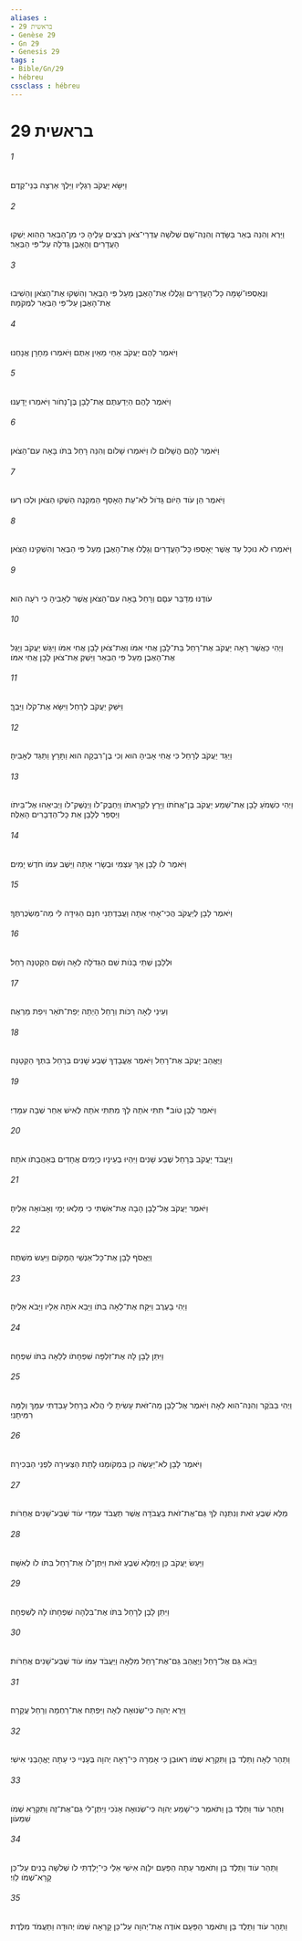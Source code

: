 ```yaml
---
aliases : 
- בראשית 29
- Genèse 29
- Gn 29
- Genesis 29
tags : 
- Bible/Gn/29
- hébreu
cssclass : hébreu
---
```


# בראשית 29

###### 1
וַיִּשָּׂא יַעֲקֹב רַגְלָיו וַיֵּלֶךְ אַרְצָה בְנֵי־קֶדֶם׃
###### 2
וַיַּרְא וְהִנֵּה בְאֵר בַּשָּׂדֶה וְהִנֵּה־שָׁם שְׁלֹשָׁה עֶדְרֵי־צֹאן רֹבְצִים עָלֶיהָ כִּי מִן־הַבְּאֵר הַהִוא יַשְׁקוּ הָעֲדָרִים וְהָאֶבֶן גְּדֹלָה עַל־פִּי הַבְּאֵר׃
###### 3
וְנֶאֶסְפוּ־שָׁמָּה כָל־הָעֲדָרִים וְגָלֲלוּ אֶת־הָאֶבֶן מֵעַל פִּי הַבְּאֵר וְהִשְׁקוּ אֶת־הַצֹּאן וְהֵשִׁיבוּ אֶת־הָאֶבֶן עַל־פִּי הַבְּאֵר לִמְקֹמָהּ׃
###### 4
וַיֹּאמֶר לָהֶם יַעֲקֹב אַחַי מֵאַיִן אַתֶּם וַיֹּאמְרוּ מֵחָרָן אֲנָחְנוּ׃
###### 5
וַיֹּאמֶר לָהֶם הַיְדַעְתֶּם אֶת־לָבָן בֶּן־נָחֹור וַיֹּאמְרוּ יָדָעְנוּ׃
###### 6
וַיֹּאמֶר לָהֶם הֲשָׁלֹום לֹו וַיֹּאמְרוּ שָׁלֹום וְהִנֵּה רָחֵל בִּתֹּו בָּאָה עִם־הַצֹּאן׃
###### 7
וַיֹּאמֶר הֵן עֹוד הַיֹּום גָּדֹול לֹא־עֵת הֵאָסֵף הַמִּקְנֶה הַשְׁקוּ הַצֹּאן וּלְכוּ רְעוּ׃
###### 8
וַיֹּאמְרוּ לֹא נוּכַל עַד אֲשֶׁר יֵאָסְפוּ כָּל־הָעֲדָרִים וְגָלֲלוּ אֶת־הָאֶבֶן מֵעַל פִּי הַבְּאֵר וְהִשְׁקִינוּ הַצֹּאן׃
###### 9
עֹודֶנּוּ מְדַבֵּר עִםָּם וְרָחֵל בָּאָה עִם־הַצֹּאן אֲשֶׁר לְאָבִיהָ כִּי רֹעָה הִוא׃
###### 10
וַיְהִי כַּאֲשֶׁר רָאָה יַעֲקֹב אֶת־רָחֵל בַּת־לָבָן אֲחִי אִמֹּו וְאֶת־צֹאן לָבָן אֲחִי אִמֹּו וַיִּגַּשׁ יַעֲקֹב וַיָּגֶל אֶת־הָאֶבֶן מֵעַל פִּי הַבְּאֵר וַיַּשְׁקְ אֶת־צֹאן לָבָן אֲחִי אִמֹּו׃
###### 11
וַיִּשַּׁק יַעֲקֹב לְרָחֵל וַיִּשָּׂא אֶת־קֹלֹו וַיֵּבְךְּ׃
###### 12
וַיַּגֵּד יַעֲקֹב לְרָחֵל כִּי אֲחִי אָבִיהָ הוּא וְכִי בֶן־רִבְקָה הוּא וַתָּרָץ וַתַּגֵּד לְאָבִיהָ׃
###### 13
וַיְהִי כִשְׁמֹעַ לָבָן אֶת־שֵׁמַע יַעֲקֹב בֶּן־אֲחֹתֹו וַיָּרָץ לִקְרָאתֹו וַיְחַבֶּק־לֹו וַיְנַשֶּׁק־לֹו וַיְבִיאֵהוּ אֶל־בֵּיתֹו וַיְסַפֵּר לְלָבָן אֵת כָּל־הַדְּבָרִים הָאֵלֶּה׃
###### 14
וַיֹּאמֶר לֹו לָבָן אַךְ עַצְמִי וּבְשָׂרִי אָתָּה וַיֵּשֶׁב עִמֹּו חֹדֶשׁ יָמִים׃
###### 15
וַיֹּאמֶר לָבָן לְיַעֲקֹב הֲכִי־אָחִי אַתָּה וַעֲבַדְתַּנִי חִנָּם הַגִּידָה לִּי מַה־מַּשְׂכֻּרְתֶּךָ׃
###### 16
וּלְלָבָן שְׁתֵּי בָנֹות שֵׁם הַגְּדֹלָה לֵאָה וְשֵׁם הַקְּטַנָּה רָחֵל׃
###### 17
וְעֵינֵי לֵאָה רַכֹּות וְרָחֵל הָיְתָה יְפַת־תֹּאַר וִיפַת מַרְאֶה׃
###### 18
וַיֶּאֱהַב יַעֲקֹב אֶת־רָחֵל וַיֹּאמֶר אֶעֱבָדְךָ שֶׁבַע שָׁנִים בְּרָחֵל בִּתְּךָ הַקְּטַנָּה׃
###### 19
וַיֹּאמֶר לָבָן טֹוב* תִּתִּי אֹתָהּ לָךְ מִתִּתִּי אֹתָהּ לְאִישׁ אַחֵר שְׁבָה עִמָּדִי׃
###### 20
וַיַּעֲבֹד יַעֲקֹב בְּרָחֵל שֶׁבַע שָׁנִים וַיִּהְיוּ בְעֵינָיו כְּיָמִים אֲחָדִים בְּאַהֲבָתֹו אֹתָהּ׃
###### 21
וַיֹּאמֶר יַעֲקֹב אֶל־לָבָן הָבָה אֶת־אִשְׁתִּי כִּי מָלְאוּ יָמָי וְאָבֹואָה אֵלֶיהָ׃
###### 22
וַיֶּאֱסֹף לָבָן אֶת־כָּל־אַנְשֵׁי הַמָּקֹום וַיַּעַשׂ מִשְׁתֶּה׃
###### 23
וַיְהִי בָעֶרֶב וַיִּקַּח אֶת־לֵאָה בִתֹּו וַיָּבֵא אֹתָהּ אֵלָיו וַיָּבֹא אֵלֶיהָ׃
###### 24
וַיִּתֵּן לָבָן לָהּ אֶת־זִלְפָּה שִׁפְחָתֹו לְלֵאָה בִתֹּו שִׁפְחָה׃
###### 25
וַיְהִי בַבֹּקֶר וְהִנֵּה־הִוא לֵאָה וַיֹּאמֶר אֶל־לָבָן מַה־זֹּאת עָשִׂיתָ לִּי הֲלֹא בְרָחֵל עָבַדְתִּי עִמָּךְ וְלָמָּה רִמִּיתָנִי׃
###### 26
וַיֹּאמֶר לָבָן לֹא־יֵעָשֶׂה כֵן בִּמְקֹומֵנוּ לָתֵת הַצְּעִירָה לִפְנֵי הַבְּכִירָה׃
###### 27
מַלֵּא שְׁבֻעַ זֹאת וְנִתְּנָה לְךָ גַּם־אֶת־זֹאת בַּעֲבֹדָה אֲשֶׁר תַּעֲבֹד עִמָּדִי עֹוד שֶׁבַע־שָׁנִים אֲחֵרֹות׃
###### 28
וַיַּעַשׂ יַעֲקֹב כֵּן וַיְמַלֵּא שְׁבֻעַ זֹאת וַיִּתֶּן־לֹו אֶת־רָחֵל בִּתֹּו לֹו לְאִשָּׁה׃
###### 29
וַיִּתֵּן לָבָן לְרָחֵל בִּתֹּו אֶת־בִּלְהָה שִׁפְחָתֹו לָהּ לְשִׁפְחָה׃
###### 30
וַיָּבֹא גַּם אֶל־רָחֵל וַיֶּאֱהַב גַּם־אֶת־רָחֵל מִלֵּאָה וַיַּעֲבֹד עִמֹּו עֹוד שֶׁבַע־שָׁנִים אֲחֵרֹות׃
###### 31
וַיַּרְא יְהוָה כִּי־שְׂנוּאָה לֵאָה וַיִּפְתַּח אֶת־רַחְמָהּ וְרָחֵל עֲקָרָה׃
###### 32
וַתַּהַר לֵאָה וַתֵּלֶד בֵּן וַתִּקְרָא שְׁמֹו רְאוּבֵן כִּי אָמְרָה כִּי־רָאָה יְהוָה בְּעָנְיִי כִּי עַתָּה יֶאֱהָבַנִי אִישִׁי׃
###### 33
וַתַּהַר עֹוד וַתֵּלֶד בֵּן וַתֹּאמֶר כִּי־שָׁמַע יְהוָה כִּי־שְׂנוּאָה אָנֹכִי וַיִּתֶּן־לִי גַּם־אֶת־זֶה וַתִּקְרָא שְׁמֹו שִׁמְעֹון׃
###### 34
וַתַּהַר עֹוד וַתֵּלֶד בֵּן וַתֹּאמֶר עַתָּה הַפַּעַם יִלָּוֶה אִישִׁי אֵלַי כִּי־יָלַדְתִּי לֹו שְׁלֹשָׁה בָנִים עַל־כֵּן קָרָא־שְׁמֹו לֵוִי׃
###### 35
וַתַּהַר עֹוד וַתֵּלֶד בֵּן וַתֹּאמֶר הַפַּעַם אֹודֶה אֶת־יְהוָה עַל־כֵּן קָרְאָה שְׁמֹו יְהוּדָה וַתַּעֲמֹד מִלֶּדֶת׃
